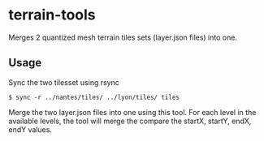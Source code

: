 # terrain-tools

Merges 2 quantized mesh terrain tiles sets (layer.json files) into one.


## Usage

Sync the two tilesset using rsync

```
$ sync -r ../nantes/tiles/ ../lyon/tiles/ tiles
```

Merge the two layer.json files into one using this tool. For each level in the available levels, the tool will merge the 
compare the startX, startY, endX, endY values.
